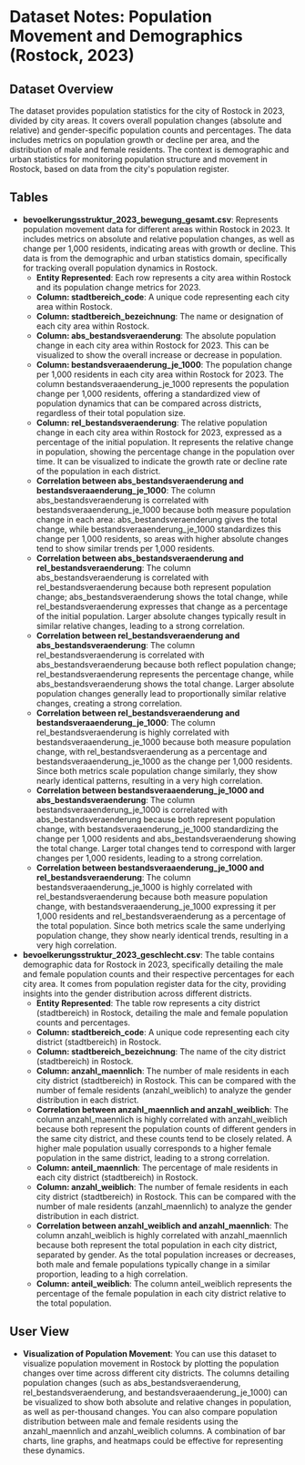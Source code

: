 # Dataset Notes: Population Movement and Demographics (Rostock, 2023)

## Dataset Overview
The dataset provides population statistics for the city of Rostock in 2023, divided by city areas. It covers overall population changes (absolute and relative) and gender-specific population counts and percentages. The data includes metrics on population growth or decline per area, and the distribution of male and female residents. The context is demographic and urban statistics for monitoring population structure and movement in Rostock, based on data from the city's population register.

## Tables
- **bevoelkerungsstruktur_2023_bewegung_gesamt.csv**: Represents population movement data for different areas within Rostock in 2023. It includes metrics on absolute and relative population changes, as well as change per 1,000 residents, indicating areas with growth or decline. This data is from the demographic and urban statistics domain, specifically for tracking overall population dynamics in Rostock.
    - **Entity Represented**: Each row represents a city area within Rostock and its population change metrics for 2023.
    - **Column: stadtbereich_code**: A unique code representing each city area within Rostock.
    - **Column: stadtbereich_bezeichnung**: The name or designation of each city area within Rostock.
    - **Column: abs_bestandsveraenderung**: The absolute population change in each city area within Rostock for 2023. This can be visualized to show the overall increase or decrease in population.
    - **Column: bestandsveraaenderung_je_1000**: The population change per 1,000 residents in each city area within Rostock for 2023. The column bestandsveraaenderung_je_1000 represents the population change per 1,000 residents, offering a standardized view of population dynamics that can be compared across districts, regardless of their total population size.
    - **Column: rel_bestandsveraenderung**: The relative population change in each city area within Rostock for 2023, expressed as a percentage of the initial population. It represents the relative change in population, showing the percentage change in the population over time. It can be visualized to indicate the growth rate or decline rate of the population in each district.
    - **Correlation between abs_bestandsveraenderung and bestandsveraaenderung_je_1000**: The column abs_bestandsveraenderung is correlated with bestandsveraaenderung_je_1000 because both measure population change in each area: abs_bestandsveraenderung gives the total change, while bestandsveraaenderung_je_1000 standardizes this change per 1,000 residents, so areas with higher absolute changes tend to show similar trends per 1,000 residents.
    - **Correlation between abs_bestandsveraenderung and rel_bestandsveraenderung**: The column abs_bestandsveraenderung is correlated with rel_bestandsveraenderung because both represent population change; abs_bestandsveraenderung shows the total change, while rel_bestandsveraenderung expresses that change as a percentage of the initial population. Larger absolute changes typically result in similar relative changes, leading to a strong correlation.
    - **Correlation between rel_bestandsveraenderung and abs_bestandsveraenderung**: The column rel_bestandsveraenderung is correlated with abs_bestandsveraenderung because both reflect population change; rel_bestandsveraenderung represents the percentage change, while abs_bestandsveraenderung shows the total change. Larger absolute population changes generally lead to proportionally similar relative changes, creating a strong correlation.
    - **Correlation between rel_bestandsveraenderung and bestandsveraaenderung_je_1000**: The column rel_bestandsveraenderung is highly correlated with bestandsveraaenderung_je_1000 because both measure population change, with rel_bestandsveraenderung as a percentage and bestandsveraaenderung_je_1000 as the change per 1,000 residents. Since both metrics scale population change similarly, they show nearly identical patterns, resulting in a very high correlation.
    - **Correlation between bestandsveraaenderung_je_1000 and abs_bestandsveraenderung**: The column bestandsveraaenderung_je_1000 is correlated with abs_bestandsveraenderung because both represent population change, with bestandsveraaenderung_je_1000 standardizing the change per 1,000 residents and abs_bestandsveraenderung showing the total change. Larger total changes tend to correspond with larger changes per 1,000 residents, leading to a strong correlation.
    - **Correlation between bestandsveraaenderung_je_1000 and rel_bestandsveraenderung**: The column bestandsveraaenderung_je_1000 is highly correlated with rel_bestandsveraenderung because both measure population change, with bestandsveraaenderung_je_1000 expressing it per 1,000 residents and rel_bestandsveraenderung as a percentage of the total population. Since both metrics scale the same underlying population change, they show nearly identical trends, resulting in a very high correlation.
- **bevoelkerungsstruktur_2023_geschlecht.csv**: The table contains demographic data for Rostock in 2023, specifically detailing the male and female population counts and their respective percentages for each city area. It comes from population register data for the city, providing insights into the gender distribution across different districts.
    - **Entity Represented**: The table row represents a city district (stadtbereich) in Rostock, detailing the male and female population counts and percentages.
    - **Column: stadtbereich_code**: A unique code representing each city district (stadtbereich) in Rostock.
    - **Column: stadtbereich_bezeichnung**: The name of the city district (stadtbereich) in Rostock.
    - **Column: anzahl_maennlich**: The number of male residents in each city district (stadtbereich) in Rostock. This can be compared with the number of female residents (anzahl_weiblich) to analyze the gender distribution in each district.
    - **Correlation between anzahl_maennlich and anzahl_weiblich**: The column anzahl_maennlich is highly correlated with anzahl_weiblich because both represent the population counts of different genders in the same city district, and these counts tend to be closely related. A higher male population usually corresponds to a higher female population in the same district, leading to a strong correlation.
    - **Column: anteil_maennlich**: The percentage of male residents in each city district (stadtbereich) in Rostock.
    - **Column: anzahl_weiblich**: The number of female residents in each city district (stadtbereich) in Rostock. This can be compared with the number of male residents (anzahl_maennlich) to analyze the gender distribution in each district.
    - **Correlation between anzahl_weiblich and anzahl_maennlich**: The column anzahl_weiblich is highly correlated with anzahl_maennlich because both represent the total population in each city district, separated by gender. As the total population increases or decreases, both male and female populations typically change in a similar proportion, leading to a high correlation.
    - **Column: anteil_weiblich**: The column anteil_weiblich represents the percentage of the female population in each city district relative to the total population.

## User View
- **Visualization of Population Movement**: You can use this dataset to visualize population movement in Rostock by plotting the population changes over time across different city districts. The columns detailing population changes (such as abs_bestandsveraenderung, rel_bestandsveraenderung, and bestandsveraaenderung_je_1000) can be visualized to show both absolute and relative changes in population, as well as per-thousand changes. You can also compare population distribution between male and female residents using the anzahl_maennlich and anzahl_weiblich columns. A combination of bar charts, line graphs, and heatmaps could be effective for representing these dynamics.
